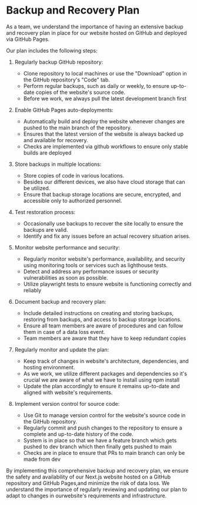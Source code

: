 # Backup and Recovery Plan

As a team, we understand the importance of having an extensive backup and recovery plan in place for our website hosted on GitHub and deployed via GitHub Pages.

Our plan includes the following steps:

1. Regularly backup GitHub repository:
    - Clone repository to local machines or use the "Download" option in the GitHub repository's "Code" tab.
    - Perform regular backups, such as daily or weekly, to ensure up-to-date copies of the website's source code.
    - Before we work, we always pull the latest development branch first

2. Enable GitHub Pages auto-deployments:
    - Automatically build and deploy the website whenever changes are pushed to the main branch of the repository.
    - Ensures that the latest version of the website is always backed up and available for recovery.
    - Checks are implemented via github workflows to ensure only stable builds are deployed

3. Store backups in multiple locations:
    - Store copies of code in various locations.
    - Besides our different devices, we also have cloud storage that can be utilized.
    - Ensure that backup storage locations are secure, encrypted, and accessible only to authorized personnel.

4. Test restoration process:
    - Occasionally use backups to recover the site locally to ensure the backups are valid.
    - Identify and fix any issues before an actual recovery situation arises.
    
8. Monitor website performance and security:
    - Regularly monitor website's performance, availability, and security using monitoring tools or services such as lighthouse tests.
    - Detect and address any performance issues or security vulnerabilities as soon as possible.
    - Utilize playwright tests to ensure website is functioning correctly and reliably

5. Document backup and recovery plan:
    - Include detailed instructions on creating and storing backups, restoring from backups, and access to backup storage locations.
    - Ensure all team members are aware of procedures and can follow them in case of a data loss event.
    - Team members are aware that they have to keep redundant copies 

6. Regularly monitor and update the plan:
    - Keep track of changes in website's architecture, dependencies, and hosting environment.
    - As we work, we utilize different packages and dependencies so it's crucial we are aware of what we have to install using npm install
    - Update the plan accordingly to ensure it remains up-to-date and aligned with website's requirements.

7. Implement version control for source code:
    - Use Git to manage version control for the website's source code in the GitHub repository.
    - Regularly commit and push changes to the repository to ensure a complete and up-to-date history of the code.
    - System is in place so that we have a feature branch which gets pushed to dev branch which then finally gets pushed to main
    - Checks are in place to ensure that PRs to main branch can only be made from dev


By implementing this comprehensive backup and recovery plan, we ensure the safety and availability of our Next.js website hosted on a GitHub repository 
and GitHub Pages,and minimize the risk of data loss. We understand the importance of regularly reviewing and updating our plan to adapt to changes in
ourwebsite's requirements and infrastructure.
